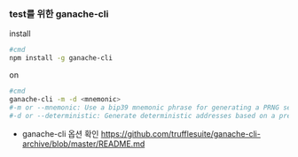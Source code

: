 ### test를 위한 ganache-cli

install

```bash
#cmd
npm install -g ganache-cli
```

on

```bash
#cmd
ganache-cli -m -d <mnemonic>
#-m or --mnemonic: Use a bip39 mnemonic phrase for generating a PRNG seed, which is in turn used for hierarchical deterministic (HD) account generation.
#-d or --deterministic: Generate deterministic addresses based on a pre-defined mnemonic.
```

- ganache-cli 옵션 확인 
  https://github.com/trufflesuite/ganache-cli-archive/blob/master/README.md

